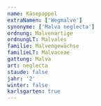 ```yaml
---
name: Käsepappel
extraNamen: ['Wegmalve']
synonyme: ['Malva neglecta']
ordnung: Malvenartige
ordnungLT: Malvales
familie: Malvengewächse
familieLT: Malvaceae
gattung: Malva
art: neglecta
staude: false
jahr: '2'
winter: false
karlsgarten: true
---
```

